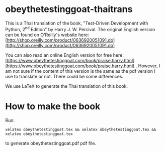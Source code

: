 # obeythetestinggoat-thaitrans

This is a Thai translation of the book, "Test-Driven Development with
Python, 2<sup>nd</sup> Edition" by Harry J. W. Percival.  The original
English version can be found on O'Reilly's website here:
[http://shop.oreilly.com/product/0636920051091.do](http://shop.oreilly.com/product/0636920051091.do)

You can also read an online English version for free here:
[https://www.obeythetestinggoat.com/book/praise.harry.html](https://www.obeythetestinggoat.com/book/praise.harry.html)
.  However, I am not sure if the content of this version is the same
as the pdf version I use to translate or not.  There could be some
differences.

We use LaTeX to generate the Thai translation of this book.

# How to make the book

Run:

```
xelatex obeythetestinggoat.tex && xelatex obeythetestinggoat.tex && xelatex obeythetestinggoat.tex
```

to generate obeythetestinggoat.pdf pdf file.
